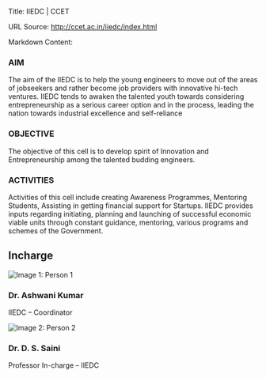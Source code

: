 Title: IIEDC | CCET

URL Source: http://ccet.ac.in/iiedc/index.html

Markdown Content:
### AIM

The aim of the IIEDC is to help the young engineers to move out of the areas of jobseekers and rather become job providers with innovative hi-tech ventures. IIEDC tends to awaken the talented youth towards considering entrepreneurship as a serious career option and in the process, leading the nation towards industrial excellence and self-reliance

### OBJECTIVE

The objective of this cell is to develop spirit of Innovation and Entrepreneurship among the talented budding engineers.

### ACTIVITIES

Activities of this cell include creating Awareness Programmes, Mentoring Students, Assisting in getting financial support for Startups. IIEDC provides inputs regarding initiating, planning and launching of successful economic viable units through constant guidance, mentoring, various programs and schemes of the Government.

Incharge
--------

![Image 1: Person 1](https://ccet.ac.in/iiedc/images/ashwani.png)

### Dr. Ashwani Kumar

IIEDC – Coordinator

![Image 2: Person 2](https://ccet.ac.in/iiedc/images/dssaini.png)

### Dr. D. S. Saini

Professor In-charge – IIEDC
